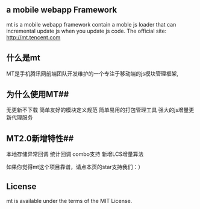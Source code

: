 


  	
## a mobile webapp Framework ##
mt is a mobile webapp framework contain a moble js loader that can incremental update js when you update js code.
The official site: http://mt.tencent.com

## 什么是mt ##
MT是手机腾讯网前端团队开发维护的一个专注于移动端的js模块管理框架,

## 为什么使用MT##

无更新不下载
简单友好的模块定义规范
简单易用的打包管理工具
强大的js增量更新代理服务

## MT2.0新增特性##

本地存储异常回调
统计回调
combo支持
新增LCS增量算法

如果你觉得mt这个项目靠谱，请点本页的star支持我们：）


License
-------

mt is available under the terms of the MIT License.
  
